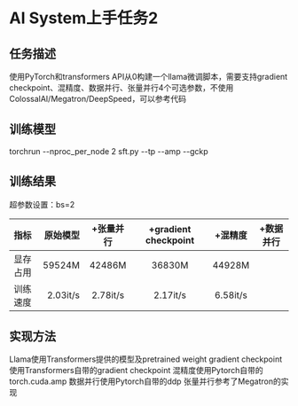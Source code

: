 # AI System上手任务2

## 任务描述

使用PyTorch和transformers API从0构建一个llama微调脚本，需要支持gradient checkpoint、混精度、数据并行、张量并行4个可选参数，不使用ColossalAI/Megatron/DeepSpeed，可以参考代码



## 训练模型

torchrun --nproc_per_node 2 sft.py --tp --amp --gckp

## 训练结果

超参数设置：bs=2

| 指标      |    原始模型 | +张量并行  |+gradient checkpoint  |+混精度  |+数据并行  |
| :-------- | --------:| :--: |:--: |:--: |:--: |
| 显存占用  |     59524M  | 42486M  | 36830M|      44928M   |    |
| 训练速度     |   2.03it/s |2.78it/s| 2.17it/s |    6.58it/s |    |



## 实现方法

Llama使用Transformers提供的模型及pretrained weight
gradient checkpoint使用Transformers自带的gradient checkpoint
混精度使用Pytorch自带的torch.cuda.amp
数据并行使用Pytorch自带的ddp
张量并行参考了Megatron的实现
